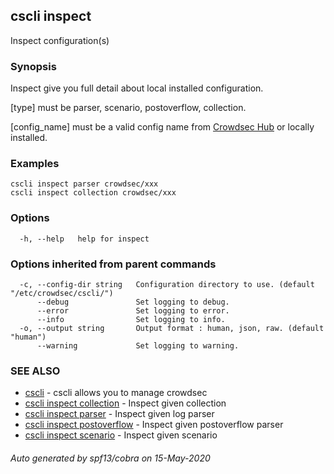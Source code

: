 ## cscli inspect

Inspect configuration(s)

### Synopsis


Inspect give you full detail about local installed configuration.

[type] must be parser, scenario, postoverflow, collection.

[config_name] must be a valid config name from [Crowdsec Hub](https://hub.crowdsec.net) or locally installed.


### Examples

```
cscli inspect parser crowdsec/xxx  
cscli inspect collection crowdsec/xxx
```

### Options

```
  -h, --help   help for inspect
```

### Options inherited from parent commands

```
  -c, --config-dir string   Configuration directory to use. (default "/etc/crowdsec/cscli/")
      --debug               Set logging to debug.
      --error               Set logging to error.
      --info                Set logging to info.
  -o, --output string       Output format : human, json, raw. (default "human")
      --warning             Set logging to warning.
```

### SEE ALSO

* [cscli](cscli.md)	 - cscli allows you to manage crowdsec
* [cscli inspect collection](cscli_inspect_collection.md)	 - Inspect given collection
* [cscli inspect parser](cscli_inspect_parser.md)	 - Inspect given log parser
* [cscli inspect postoverflow](cscli_inspect_postoverflow.md)	 - Inspect given postoverflow parser
* [cscli inspect scenario](cscli_inspect_scenario.md)	 - Inspect given scenario

###### Auto generated by spf13/cobra on 15-May-2020
